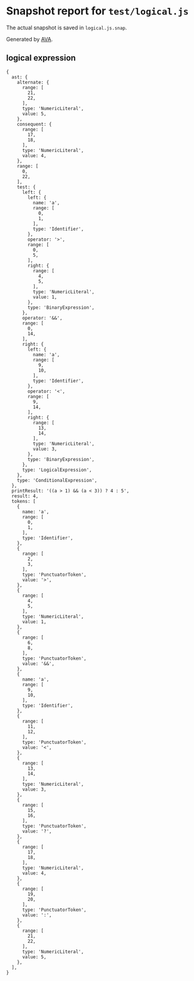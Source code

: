# Snapshot report for `test/logical.js`

The actual snapshot is saved in `logical.js.snap`.

Generated by [AVA](https://ava.li).

## logical expression

    {
      ast: {
        alternate: {
          range: [
            21,
            22,
          ],
          type: 'NumericLiteral',
          value: 5,
        },
        consequent: {
          range: [
            17,
            18,
          ],
          type: 'NumericLiteral',
          value: 4,
        },
        range: [
          0,
          22,
        ],
        test: {
          left: {
            left: {
              name: 'a',
              range: [
                0,
                1,
              ],
              type: 'Identifier',
            },
            operator: '>',
            range: [
              0,
              5,
            ],
            right: {
              range: [
                4,
                5,
              ],
              type: 'NumericLiteral',
              value: 1,
            },
            type: 'BinaryExpression',
          },
          operator: '&&',
          range: [
            0,
            14,
          ],
          right: {
            left: {
              name: 'a',
              range: [
                9,
                10,
              ],
              type: 'Identifier',
            },
            operator: '<',
            range: [
              9,
              14,
            ],
            right: {
              range: [
                13,
                14,
              ],
              type: 'NumericLiteral',
              value: 3,
            },
            type: 'BinaryExpression',
          },
          type: 'LogicalExpression',
        },
        type: 'ConditionalExpression',
      },
      printResult: '((a > 1) && (a < 3)) ? 4 : 5',
      result: 4,
      tokens: [
        {
          name: 'a',
          range: [
            0,
            1,
          ],
          type: 'Identifier',
        },
        {
          range: [
            2,
            3,
          ],
          type: 'PunctuatorToken',
          value: '>',
        },
        {
          range: [
            4,
            5,
          ],
          type: 'NumericLiteral',
          value: 1,
        },
        {
          range: [
            6,
            8,
          ],
          type: 'PunctuatorToken',
          value: '&&',
        },
        {
          name: 'a',
          range: [
            9,
            10,
          ],
          type: 'Identifier',
        },
        {
          range: [
            11,
            12,
          ],
          type: 'PunctuatorToken',
          value: '<',
        },
        {
          range: [
            13,
            14,
          ],
          type: 'NumericLiteral',
          value: 3,
        },
        {
          range: [
            15,
            16,
          ],
          type: 'PunctuatorToken',
          value: '?',
        },
        {
          range: [
            17,
            18,
          ],
          type: 'NumericLiteral',
          value: 4,
        },
        {
          range: [
            19,
            20,
          ],
          type: 'PunctuatorToken',
          value: ':',
        },
        {
          range: [
            21,
            22,
          ],
          type: 'NumericLiteral',
          value: 5,
        },
      ],
    }
